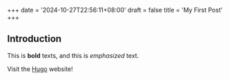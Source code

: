 +++
date = '2024-10-27T22:56:11+08:00'
draft = false
title = 'My First Post'
+++
## Introduction

This is **bold** texts, and this is *emphasized* text.

Visit the [Hugo](https://gohugo.io) website!
